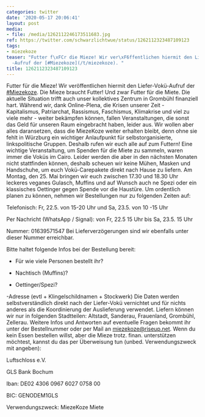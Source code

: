 ```yaml
---
categories: twitter
date: '2020-05-17 20:06:41'
layout: post
media:
- file: /media/1262112246173511683.jpg
ref: https://twitter.com/schwarzlichtwue/status/1262112323487109123
tags:
- miezekoze
teaser: "Futter f\xFCr die Mieze! Wir ver\xF6ffentlichen hiermit den Liefer-Vok\xFC\
  -Aufruf der [#Miezekoze](/t/miezekoze). "
title: 1262112323487109123
---
```

Futter für die Mieze! Wir veröffentlichen hiermit den Liefer-Vokü-Aufruf der [#Miezekoze](/t/miezekoze). 
Die Mieze braucht Futter! Und zwar Futter für die Miete. Die aktuelle Situation trifft auch unser kollektives Zentrum in Grombühl finanziell hart.
Während wir, dank Online-Plena, die Krisen unserer Zeit - Kapitalismus, Patriarchat, Rassismus, Faschismus, Klimakrise und viel zu viele mehr - weiter bekämpfen können, fallen Veranstaltungen, die sonst das Geld für unseren Raum eingebracht haben, leider aus.
Wir wollen aber alles daransetzen, dass die MiezeKoze weiter erhalten bleibt, denn ohne sie fehlt in Würzburg ein wichtiger Anlaufpunkt für selbstorganisierte, linkspolitische Gruppen.
Deshalb rufen wir euch alle auf zum Futtern! Eine wichtige Veranstaltung, um Spenden für die Miete zu sammeln, waren immer die Voküs im Cairo.
Leider werden die aber in den nächsten Monaten nicht stattfinden können, deshalb scheuen wir keine Mühen, Masken und Handschuhe, um euch Vokü-Carepakete direkt nach Hause zu liefern.
Am Montag, den 25. Mai bringen wir euch zwischen 17.30 und 18.30 Uhr leckeres veganes Gulasch, Muffins und auf Wunsch auch ne Spezi oder ein klassisches Oettinger gegen Spende vor die Haustüre.
Um ordentlich planen zu können, nehmen wir Bestellungen nur zu folgenden Zeiten auf:



Telefonisch: Fr, 22.5. von 15-20 Uhr und Sa, 23.5. von 10 -15 Uhr



Per Nachricht (WhatsApp / Signal): von Fr, 22.5 15 Uhr bis Sa, 23.5. 15 Uhr



Nummer: 01639571547
Bei Lieferverzögerungen sind wir ebenfalls unter dieser Nummer erreichbar.



Bitte haltet folgende Infos bei der Bestellung bereit:



- Für wie viele Personen bestellt ihr?

- Nachtisch (Muffins)?

- Oettinger/Spezi?

-Adresse (evtl + Klingelschildnamen + Stockwerk)
Die Daten werden selbstverständlich direkt nach der Liefer-Vokü vernichtet und für nichts anderes als die Koordinierung der Auslieferung verwendet. Liefern können wir nur in folgenden Stadtteilen: Altstadt, Sanderau, Frauenland, Grombühl, Zellerau.
Weitere Infos und Antworten auf eventuelle Fragen bekommt ihr unter der Bestellnummer oder per Mail an miezekoze@riseup.net.
Wenn du kein Essen bestellen willst, aber die Mieze trotz. finan. unterstützen möchtest, kannst du das per Überweisung tun (unbed. Verwendungszweck mit angeben):



Luftschloss e.V.

GLS Bank Bochum

Iban: DE02 4306 0967 6027 0758 00

BIC: GENODEM1GLS

Verwendungszweck: MiezeKoze Miete